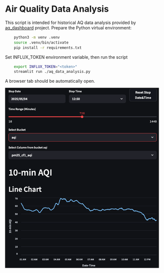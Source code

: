 # Air Quality Data Analysis

This script is intended for historical AQ data analysis provided by [aq_dashboard](https://github.com/cristeab/aq_dashboard) project.
Prepare the Python virtual environment:

```bash
    python3 -m venv .venv
    source .venv/bin/activate
    pip install -r requirements.txt
```

Set INFLUX_TOKEN environment variable, then run the script

```bash
    export INFLUX_TOKEN="<token>"
    streamlit run ./aq_data_analysis.py
```

A browser tab should be automatically open.

![AQDA](screenshots/aq_data_analysis.png "Air Quality Data Analysis")
